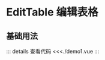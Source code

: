 # EditTable 编辑表格

<script setup>
import Demo1 from './demo1.vue'
</script>

## 基础用法

<Demo1></Demo1>
::: details 查看代码
<<<./demo1.vue
:::
